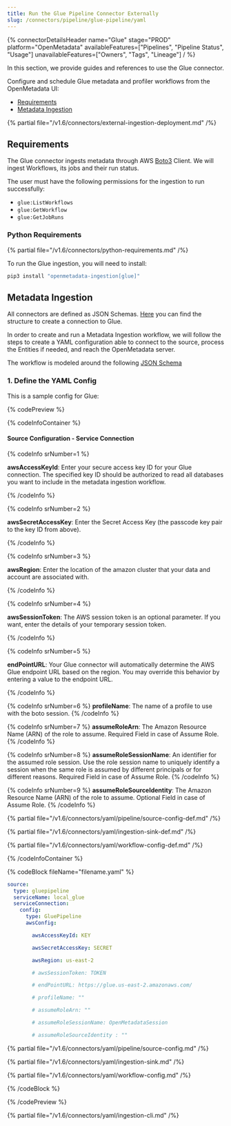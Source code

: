 ```yaml
---
title: Run the Glue Pipeline Connector Externally
slug: /connectors/pipeline/glue-pipeline/yaml
---
```


{% connectorDetailsHeader
name="Glue"
stage="PROD"
platform="OpenMetadata"
availableFeatures=["Pipelines", "Pipeline Status", "Usage"]
unavailableFeatures=["Owners", "Tags", "Lineage"]
/ %}

In this section, we provide guides and references to use the Glue connector.

Configure and schedule Glue metadata and profiler workflows from the OpenMetadata UI:
- [Requirements](#requirements)
- [Metadata Ingestion](#metadata-ingestion)

{% partial file="/v1.6/connectors/external-ingestion-deployment.md" /%}

## Requirements

The Glue connector ingests metadata through AWS [Boto3](https://boto3.amazonaws.com/v1/documentation/api/latest/reference/services/glue.html) Client.
We will ingest Workflows, its jobs and their run status.

The user must have the following permissions for the ingestion to run successfully:

- `glue:ListWorkflows`
- `glue:GetWorkflow`
- `glue:GetJobRuns`

### Python Requirements

{% partial file="/v1.6/connectors/python-requirements.md" /%}

To run the Glue ingestion, you will need to install:

```bash
pip3 install "openmetadata-ingestion[glue]"
```

## Metadata Ingestion

All connectors are defined as JSON Schemas.
[Here](https://github.com/open-metadata/OpenMetadata/blob/main/openmetadata-spec/src/main/resources/json/schema/entity/services/connections/database/glueConnection.json)
you can find the structure to create a connection to Glue.

In order to create and run a Metadata Ingestion workflow, we will follow
the steps to create a YAML configuration able to connect to the source,
process the Entities if needed, and reach the OpenMetadata server.

The workflow is modeled around the following
[JSON Schema](https://github.com/open-metadata/OpenMetadata/blob/main/openmetadata-spec/src/main/resources/json/schema/metadataIngestion/workflow.json)

### 1. Define the YAML Config

This is a sample config for Glue:

{% codePreview %}

{% codeInfoContainer %}

#### Source Configuration - Service Connection

{% codeInfo srNumber=1 %}


**awsAccessKeyId**: Enter your secure access key ID for your Glue connection. The specified key ID should be
  authorized to read all databases you want to include in the metadata ingestion workflow.

{% /codeInfo %}

{% codeInfo srNumber=2 %}

**awsSecretAccessKey**: Enter the Secret Access Key (the passcode key pair to the key ID from above).


{% /codeInfo %}

{% codeInfo srNumber=3 %}

**awsRegion**: Enter the location of the amazon cluster that your data and account are associated with.

{% /codeInfo %}

{% codeInfo srNumber=4 %}

**awsSessionToken**: The AWS session token is an optional parameter. If you want, enter the details of your temporary
  session token.

{% /codeInfo %}

{% codeInfo srNumber=5 %}

**endPointURL**: Your Glue connector will automatically determine the AWS Glue endpoint URL based on the region. You
  may override this behavior by entering a value to the endpoint URL.


{% /codeInfo %}

{% codeInfo srNumber=6 %}
**profileName**: The name of a profile to use with the boto session.
{% /codeInfo %}

{% codeInfo srNumber=7 %}
**assumeRoleArn**: The Amazon Resource Name (ARN) of the role to assume. Required Field in case of Assume Role.
{% /codeInfo %}

{% codeInfo srNumber=8 %}
**assumeRoleSessionName**: An identifier for the assumed role session. Use the role session name to uniquely identify a session when the same role is assumed by different principals or for different reasons. Required Field in case of Assume Role.
{% /codeInfo %}

{% codeInfo srNumber=9 %}
**assumeRoleSourceIdentity**:  The Amazon Resource Name (ARN) of the role to assume. Optional Field in case of Assume Role.
{% /codeInfo %}


{% partial file="/v1.6/connectors/yaml/pipeline/source-config-def.md" /%}

{% partial file="/v1.6/connectors/yaml/ingestion-sink-def.md" /%}

{% partial file="/v1.6/connectors/yaml/workflow-config-def.md" /%}

{% /codeInfoContainer %}

{% codeBlock fileName="filename.yaml" %}

```yaml {% isCodeBlock=true %}
source:
  type: gluepipeline 
  serviceName: local_glue
  serviceConnection:
    config:
      type: GluePipeline
      awsConfig:
```
```yaml {% srNumber=1 %}
        awsAccessKeyId: KEY
```
```yaml {% srNumber=2 %}
        awsSecretAccessKey: SECRET
```
```yaml {% srNumber=3 %}
        awsRegion: us-east-2
```
```yaml {% srNumber=4 %}
        # awsSessionToken: TOKEN
```
```yaml {% srNumber=5 %}
        # endPointURL: https://glue.us-east-2.amazonaws.com/
```
```yaml {% srNumber=6 %}
        # profileName: ""
```
```yaml {% srNumber=7 %}
        # assumeRoleArn: ""
```
```yaml {% srNumber=8 %}
        # assumeRoleSessionName: OpenMetadataSession
```
```yaml {% srNumber=9 %}
        # assumeRoleSourceIdentity : ""
```


{% partial file="/v1.6/connectors/yaml/pipeline/source-config.md" /%}

{% partial file="/v1.6/connectors/yaml/ingestion-sink.md" /%}

{% partial file="/v1.6/connectors/yaml/workflow-config.md" /%}

{% /codeBlock %}

{% /codePreview %}

{% partial file="/v1.6/connectors/yaml/ingestion-cli.md" /%}
